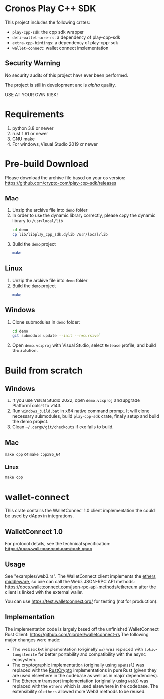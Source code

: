 # Cronos Play C++ SDK

This project includes the following crates:
- `play-cpp-sdk`: the cpp sdk wrapper
- `defi-wallet-core-rs`: a dependency of play-cpp-sdk
- `extra-cpp-bindings`: a dependency of play-cpp-sdk
- `wallet-connect`: wallet connect implementation

## Security Warning

No security audits of this project have ever been performed.

The project is still in development and is *alpha* quality.

USE AT YOUR OWN RISK!

# Requirements
1. python 3.8 or newer
2. rust 1.61 or newer
3. GNU make
4. For windows, Visual Studio 2019 or newer

# Pre-build Download
Please download the archive file based on your os version: https://github.com/crypto-com/play-cpp-sdk/releases
## Mac
1. Unzip the archive file into `demo` folder
2. In order to use the dynamic library correctly, please copy the dynamic library to `/usr/local/lib`
    ``` sh
    cd demo
    cp lib/libplay_cpp_sdk.dylib /usr/local/lib
    ```
4. Build the `demo` project
    ``` sh
    make
    ```
## Linux
1. Unzip the archive file into `demo` folder
2. Build the `demo` project
    ``` sh
    make
    ```

## Windows
1. Clone submodules in `demo` folder:
    ``` sh
    cd demo
    git submodule update --init --recursive`
    ```
2. Open `demo.vcxproj` with Visual Studio, select `Release` profile,
   and build the solution.


# Build from scratch
## Windows
1. If you use Visual Studio 2022, open `demo.vcxproj` and upgrade PlatformToolset to v143.
2. Run `windows_build.bat` in x64 native command prompt. It will clone necessary submodules,
   build `play-cpp-sdk` crate, finally setup and build the demo project.
3. Clean `~/.cargo/git/checkouts` if cxx fails to build.

## Mac
`make cpp` or `make cppx86_64`

### Linux
`make cpp`

# wallet-connect
This crate contains the WalletConnect 1.0 client implementation the could be used by dApps in integrations.

## WalletConnect 1.0
For protocol details, see the technical specification: https://docs.walletconnect.com/tech-spec

## Usage
See "examples/web3.rs". The WalletConnect client implements the [ethers middleware](https://docs.rs/ethers/latest/ethers/providers/struct.Provider.html),
so one can call the Web3 JSON-RPC API methods: https://docs.walletconnect.com/json-rpc-api-methods/ethereum
after the client is linked with the external wallet.

You can use https://test.walletconnect.org/ for testing (not for production).

## Implementation
The implementation code is largely based off the unfinished WalletConnect Rust Client: https://github.com/nlordell/walletconnect-rs
The following major changes were made:
- The websocket implementation (originally `ws`) was replaced with `tokio-tungstenite` for better portability and compatibility with the async ecosystem.
- The cryptographic implementation (originally using `openssl`) was replaced with the [RustCrypto](https://github.com/RustCrypto) implementations in pure Rust
(given they are used elsewhere in the codebase as well as in major dependencies).
- The Ethereum transport implementation (originally using `web3`) was replaced with the `ethers` which is used elsewhere in the codebase. The extensibility of `ethers` allowed more Web3 methods to be reused.
